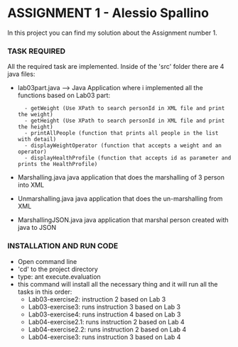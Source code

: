 # ASSIGNMENT 1 - Alessio Spallino

In this project you can find my solution about the Assignment number 1.

### TASK REQUIRED

All the required task are implemented.
Inside of the 'src' folder there are 4 java files:
- lab03part.java --> Java Application where i implemented all the functions based on Lab03 part:

		- getWeight (Use XPath to search personId in XML file and print the weight)
		- getHeight (Use XPath to search personId in XML file and print the height)
		- printAllPeople (function that prints all people in the list with detail)
		- displayWeightOperator (function that accepts a weight and an operator)
		- displayHealthProfile (function that accepts id as parameter and prints the HealthProfile)

- Marshalling.java
	java application that does the marshalling of 3 person into XML
- Unmarshalling.java
	java application that does the un-marshalling from XML
- MarshallingJSON.java
	java application that marshal person created with java to JSON

### INSTALLATION AND RUN CODE

- Open command line
- 'cd' to the project directory
- type: ant execute.evaluation
- this command will install all the necessary thing and it will run all the tasks in this order:
	- Lab03-exercise2: instruction 2 based on Lab 3
	- Lab03-exercise3: runs instruction 3 based on Lab 3 
	- Lab03-exercise4: runs instruction 4 based on Lab 3 
	- Lab04-exercise2.1: runs instruction 2 based on Lab 4 
	- Lab04-exercise2.2: runs instruction 2 based on Lab 4 
	- Lab04-exercise3: runs instruction 3 based on Lab 4 

